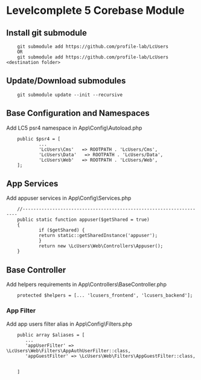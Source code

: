 # Levelcomplete 5 Corebase Module


## Install git submodule

        git submodule add https://github.com/profile-lab/LcUsers
        OR 
        git submodule add https://github.com/profile-lab/LcUsers <destination folder>

## Update/Download submodules
        
        git submodule update --init --recursive

## Base Configuration and Namespaces


Add LC5 psr4 namespace in App\Config\Autoload.php
        
        public $psr4 = [
                ...
                'LcUsers\Cms'   => ROOTPATH . 'LcUsers/Cms',
                'LcUsers\Data'   => ROOTPATH . 'LcUsers/Data',
                'LcUsers\Web'   => ROOTPATH . 'LcUsers/Web',
        ];


## App Services

Add appuser services in App\Config\Services.php


        //--------------------------------------------------------------------
        public static function appuser($getShared = true)
        {
                if ($getShared) {
                return static::getSharedInstance('appuser');
                }
                return new \LcUsers\Web\Controllers\Appuser();
        }

## Base Controller 

Add helpers requirements in App\Controllers\BaseController.php

        protected $helpers = [... 'lcusers_frontend', 'lcusers_backend'];



### App Filter 

Add app users filter alias in App\Config\Filters.php

        public array $aliases = [
           ...
           'appUserFilter' => \LcUsers\Web\Filters\AppAuthUserFilter::class,
           'appGuestFilter' => \LcUsers\Web\Filters\AppGuestFilter::class,


        ]